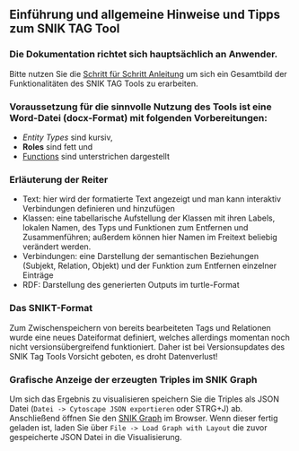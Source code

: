 
## Einführung und allgemeine Hinweise und Tipps zum SNIK TAG Tool

### Die Dokumentation richtet sich hauptsächlich an Anwender.

Bitte nutzen Sie die [Schritt für Schritt Anleitung](#Dokumentation/process/StepByStep) um sich ein Gesamtbild der Funktionalitäten des SNIK TAG Tools zu erarbeiten.

### Voraussetzung für die sinnvolle Nutzung des Tools ist eine Word-Datei (docx-Format) mit folgenden Vorbereitungen:
* *Entity Types* sind kursiv,
* **Roles** sind fett und
* <u>Functions</u> sind unterstrichen dargestellt

### Erläuterung der Reiter
* Text: hier wird der formatierte Text angezeigt und man kann interaktiv Verbindungen definieren und hinzufügen
* Klassen: eine tabellarische Aufstellung der Klassen mit ihren Labels, lokalen Namen, des Typs und Funktionen zum Entfernen und Zusammenführen; außerdem können hier Namen im Freitext beliebig verändert werden.
* Verbindungen: eine Darstellung der semantischen Beziehungen (Subjekt, Relation, Objekt) und der Funktion zum Entfernen einzelner Einträge
* RDF: Darstellung des generierten Outputs im turtle-Format

### Das SNIKT-Format
Zum Zwischenspeichern von bereits bearbeiteten Tags und Relationen wurde eine neues Dateiformat definiert, welches allerdings momentan noch nicht versionsübergreifend funktioniert.
Daher ist bei Versionsupdates des SNIK Tag Tools Vorsicht geboten, es droht Datenverlust!

### Grafische Anzeige der erzeugten Triples im SNIK Graph
Um sich das Ergebnis zu visualisieren speichern Sie die Triples als JSON Datei (`Datei -> Cytoscape JSON exportieren` oder STRG+J) ab.
Anschließend öffnen Sie den [SNIK Graph](http://www.snik.eu/graph/) im Browser. Wenn dieser fertig geladen ist, laden Sie über `File -> Load Graph with Layout` die zuvor gespeicherte JSON Datei in die Visualisierung.
